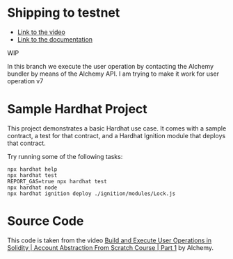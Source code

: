 # Shipping to testnet
- [Link to the video](https://www.youtube.com/watch?v=AY4jI0GXKBc&list=PLMj8NvODurfF5xy8CO59TNNeC-RTtCCf8&index=7)
- [Link to the documentation](https://docs.alchemy.com/docs/4-ship-it-to-the-testnet)

WIP

In this branch we execute the user operation by contacting the Alchemy bundler by means of the Alchemy API. I am trying to make it work for user operation v7

# Sample Hardhat Project

This project demonstrates a basic Hardhat use case. It comes with a sample contract, a test for that contract, and a Hardhat Ignition module that deploys that contract.

Try running some of the following tasks:

```shell
npx hardhat help
npx hardhat test
REPORT_GAS=true npx hardhat test
npx hardhat node
npx hardhat ignition deploy ./ignition/modules/Lock.js
```


# Source Code
This code is taken from the video [Build and Execute User Operations in Solidity | Account Abstraction From Scratch Course | Part 1](https://www.youtube.com/watch?v=NM04uxcCOEw&list=PLMj8NvODurfF5xy8CO59TNNeC-RTtCCf8) by Alchemy.